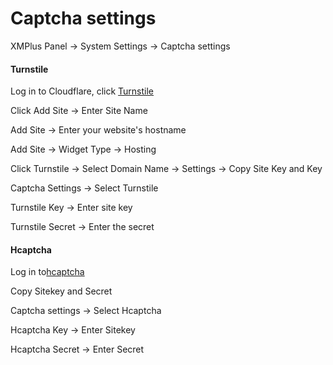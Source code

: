 # Captcha settings

XMPlus Panel -> System Settings -> Captcha settings

#### Turnstile

Log in to Cloudflare, click [Turnstile](https://dash.cloudflare.com/)

Click Add Site -> Enter Site Name

Add Site -> Enter your website's hostname

Add Site -> Widget Type -> Hosting

Click Turnstile -> Select Domain Name -> Settings -> Copy Site Key and Key

Captcha Settings -> Select Turnstile

Turnstile Key -> Enter site key

Turnstile Secret -> Enter the secret

#### Hcaptcha

Log in to[hcaptcha](https://dashboard.hcaptcha.com/)

Copy Sitekey and Secret

Captcha settings -> Select Hcaptcha

Hcaptcha Key -> Enter Sitekey

Hcaptcha Secret -> Enter Secret
